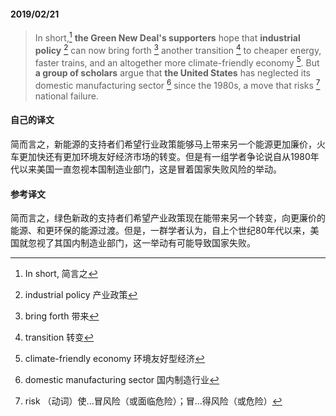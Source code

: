 #### 2019/02/21

> In short,[^1] **the Green New Deal's supporters** hope that **industrial policy** [^2] can now bring forth [^3] another transition [^4] to cheaper energy, faster trains, and an altogether more climate-friendly economy [^5]. But **a group of scholars** argue that **the United States** has neglected its domestic manufacturing sector [^6] since the 1980s, a move that risks [^7] national failure.



#### 自己的译文

简而言之，新能源的支持者们希望行业政策能够马上带来另一个能源更加廉价，火车更加快还有更加环境友好经济市场的转变。但是有一组学者争论说自从1980年代以来美国一直忽视本国制造业部门，这是冒着国家失败风险的举动。



#### 参考译文

简而言之，绿色新政的支持者们希望产业政策现在能带来另一个转变，向更廉价的能源、和更环保的能源过渡。但是，一群学者认为，自上个世纪80年代以来，美国就忽视了其国内制造业部门，这一举动有可能导致国家失败。



[^1]: In short,  简言之
[^2]: industrial policy 产业政策
[^3]: bring forth 带来
[^4]: transition 转变
[^5]: climate-friendly economy 环境友好型经济
[^6]: domestic manufacturing sector 国内制造行业
[^7]: risk （动词）使...冒风险（或面临危险）；冒...得风险（或危险）



